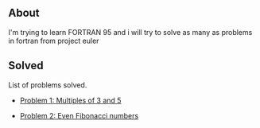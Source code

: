 ## About

I'm trying to learn FORTRAN 95 and i will try to solve as many as problems in fortran from project euler 

## Solved

List of problems solved.

* [Problem 1: Multiples of 3 and 5](https://projecteuler.net/problem=1)

* [Problem 2: Even Fibonacci numbers](https://projecteuler.net/problem=2)

